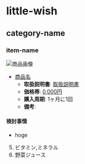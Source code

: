 # little-wish

## category-name

### item-name
![商品画像](official-image-url)
- [商品名](official-page)
  - **取扱説明書**: [取扱説明書](manual-page-url)
  - **価格帯**: [0,000円](kakakucom-page)
  - **購入周期**: 1ヶ月に1回
  - **備考**:

#### 検討事情
- hoge


05. ビタミン,ミネラル
  01. 野菜ジュース
